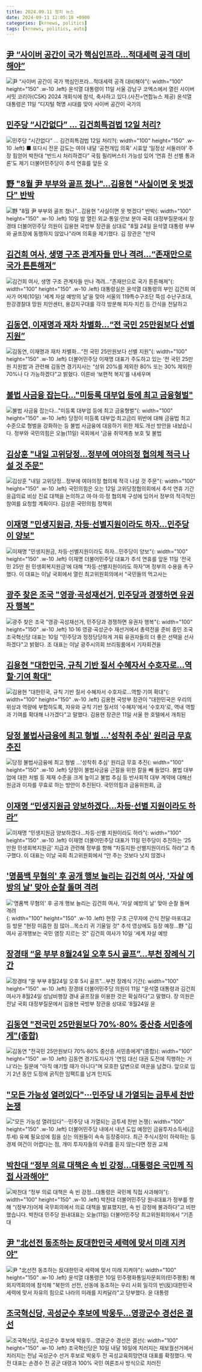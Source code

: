 ```yaml
---
title: 2024.09.11 정치 뉴스
date: 2024-09-11 12:05:18 +0900
categories: [krnews, politics]
tags: [krnews, politics, auto]
---
```

## [尹 “사이버 공간이 국가 핵심인프라…적대세력 공격 대비해야”](https://n.news.naver.com/mnews/article/018/0005834012)

![尹 “사이버 공간이 국가 핵심인프라…적대세력 공격 대비해야”](https://mimgnews.pstatic.net/image/origin/018/2024/09/11/5834012.jpg?type=nf220_150){: width="100" height="150" .w-10 .left}
윤석열 대통령이 11일 서울 강남구 코엑스에서 열린 사이버 서밋 코리아(CSK) 2024 개회식에 참석, 축사하고 있다.(사진=연합뉴스 제공) 윤석열 대통령은 11일 “디지털 혁명 시대를 맞아 사이버 공간이 국가의

## [민주당 “시간없다” … 김건희특검법 12일 처리?](https://n.news.naver.com/mnews/article/021/0002659400)

![민주당 “시간없다” … 김건희특검법 12일 처리?](https://mimgnews.pstatic.net/image/origin/021/2024/09/10/2659400.jpg?type=nf220_150){: width="100" height="150" .w-10 .left}
■ 또다시 전운 감도는 여야 내달 ‘공천개입 의혹’ 시효앞 ‘일정상 서둘러야’ 주장 힘얻어 박찬대 “반드시 처리하겠다” 국힘 필리버스터 가능성 있어 ‘연휴 전 선별 통과론’도 제기 더불어민주당이 추석 연휴를 앞둔 오

## [野 "8월 尹 부부와 골프 쳤나"…김용현 "사실이면 옷 벗겠다" 반박](https://n.news.naver.com/mnews/article/015/0005032398)

![野 "8월 尹 부부와 골프 쳤나"…김용현 "사실이면 옷 벗겠다" 반박](https://mimgnews.pstatic.net/image/origin/015/2024/09/10/5032398.jpg?type=nf220_150){: width="100" height="150" .w-10 .left}
10일 밤 열린 외교·통일·안보 분야 국회 대정부질문에서 장경태 더불어민주당 의원이 김용현 국방부 장관을 상대로 "8월 24일 윤석열 대통령 부부와 골프장에 동행하지 않았나"라며 의혹을 제기했다. 김 장관은 "만약

## [김건희 여사, 생명 구조 관계자들 만나 격려…“존재만으로 국가 튼튼해져”](https://n.news.naver.com/mnews/article/056/0011798513)

![김건희 여사, 생명 구조 관계자들 만나 격려…“존재만으로 국가 튼튼해져”](https://mimgnews.pstatic.net/image/origin/056/2024/09/11/11798513.jpg?type=nf220_150){: width="100" height="150" .w-10 .left}
대통령실은 윤석열 대통령의 부인 김건희 여사가 어제(10일) ‘세계 자살 예방의 날’을 맞아 서울의 119특수구조단 뚝섬 수난구조대, 한강경찰대 망원 치안센터, 용강지구대를 각각 방문해 피자·치킨 등 간식을 전달하고

## [김동연, 이재명과 재차 차별화…“전 국민 25만원보다 선별 지원”](https://n.news.naver.com/mnews/article/028/0002706943)

![김동연, 이재명과 재차 차별화…“전 국민 25만원보다 선별 지원”](https://mimgnews.pstatic.net/image/origin/028/2024/09/11/2706943.jpg?type=nf220_150){: width="100" height="150" .w-10 .left}
더불어민주당 이재명 대표가 주도하고 있는 ‘전 국민 25만원 지원법’과 관련해 김동연 경기지사는 “상위 20%를 제외한 80% 또는 30% 제외한 70%나 다 가능하겠다”고 밝혔다. 이른바 ‘보편적 복지’를 내세우며

## [불법 사금융 잡는다…"미등록 대부업 등에 최고 금융형벌"](https://n.news.naver.com/mnews/article/437/0000410031)

![불법 사금융 잡는다…"미등록 대부업 등에 최고 금융형벌"](https://mimgnews.pstatic.net/image/origin/437/2024/09/11/410031.jpg?type=nf220_150){: width="100" height="150" .w-10 .left}
당정이 미등록 대부업·최고금리 위반에 대해 금융법 최고 수준으로 형벌을 강화하는 등 불법 사금융에 대응하기 위한 제도 개선 방안을 내놨습니다. 정부와 국민의힘은 오늘(11일) 국회에서 '금융 취약계층 보호 및 불법

## [김상훈 "내일 고위당정…정부에 여야의정 협의체 적극 나설 것 주문"](https://n.news.naver.com/mnews/article/421/0007784241)

![김상훈 "내일 고위당정…정부에 여야의정 협의체 적극 나설 것 주문"](https://mimgnews.pstatic.net/image/origin/421/2024/09/11/7784241.jpg?type=nf220_150){: width="100" height="150" .w-10 .left}
국민의힘은 오는 12일 고위당정협의회에서 추석 연휴 기간 응급의료 비상 진료 대책을 논의하고 여·야·의·정 협의체 구성에 있어서 정부의 적극적인 참여를 요청할 계획이다. 김상훈 국민의힘 정책위

## [이재명 "민생지원금, 차등·선별지원이라도 하자…민주당이 양보"](https://n.news.naver.com/mnews/article/011/0004391173)

![이재명 "민생지원금, 차등·선별지원이라도 하자…민주당이 양보"](https://mimgnews.pstatic.net/image/origin/011/2024/09/11/4391173.jpg?type=nf220_150){: width="100" height="150" .w-10 .left}
이재명 더불어민주당 대표가 추석 연휴를 앞둔 11일 ‘전국민 25만 원 민생회복지원금’에 대해 “차등·선별지원이라도 하자”며 정부의 수용을 촉구했다. 이 대표는 이날 국회에서 열린 최고위원회의에서 “국민들의 먹고사는

## [광주 찾은 조국 "영광·곡성재선거, 민주당과 경쟁하면 유권자 행복"](https://n.news.naver.com/mnews/article/421/0007782595)

![광주 찾은 조국 "영광·곡성재선거, 민주당과 경쟁하면 유권자 행복"](https://mimgnews.pstatic.net/image/origin/421/2024/09/10/7782595.jpg?type=nf220_150){: width="100" height="150" .w-10 .left}
10·16 영광·곡성군수 재선거에서 총력전을 준비 중인 조국 조국혁신당 대표는 10일 "민주당과 정정당당하게 겨뤄 유권자들의 더 좋은 선택을 선사하겠다"고 밝혔다. 조 대표는 이날 광주시의회 브리핑룸에서 기자회견을

## [김용현 "대한민국, 규칙 기반 질서 수혜자서 수호자로…역할·기여 확대"](https://n.news.naver.com/mnews/article/119/0002871592)

![김용현 "대한민국, 규칙 기반 질서 수혜자서 수호자로…역할·기여 확대"](https://mimgnews.pstatic.net/image/origin/119/2024/09/11/2871592.jpg?type=nf220_150){: width="100" height="150" .w-10 .left}
김용현 국방부 장관이 "대한민국은 우리의 위상과 역량에 부합하도록, 자유와 규칙 기반 질서의 '수혜자'에서 '수호자'로, 역내 역할과 기여를 확대해 나가겠다"고 말했다. 김용현 장관은 11일 서울 한 호텔에서 개최된

## [당정 불법사금융에 최고 형벌 …'성착취 추심' 원리금 무효 추진](https://n.news.naver.com/mnews/article/658/0000083417)

![당정 불법사금융에 최고 형벌 …'성착취 추심' 원리금 무효 추진](https://mimgnews.pstatic.net/image/origin/658/2024/09/11/83417.jpg?type=nf220_150){: width="100" height="150" .w-10 .left}
당정이 불법사금융 근절을 위한 칼을 빼 들었다. 불법 대부업에 대한 처벌 등 제재 수준을 크게 높이고 불법 추심 등 반사회적 대부 계약에 대해선 원금과 이자를 무효로 하는 방안이 추진된다. 국민의힘과 금융위원회, 금

## [이재명 “민생지원금 양보하겠다…차등·선별 지원이라도 하라”](https://n.news.naver.com/mnews/article/081/0003479532)

![이재명 “민생지원금 양보하겠다…차등·선별 지원이라도 하라”](https://mimgnews.pstatic.net/image/origin/081/2024/09/11/3479532.jpg?type=nf220_150){: width="100" height="150" .w-10 .left}
이재명 더불어민주당 대표가 11일 민주당이 추진하는 ‘25만원 민생회복지원금’ 지급과 관련해 정부를 향해 “차등지원·선별지원이라도 하라”고 촉구했다. 이 대표는 이날 국회 최고위원회에서 “안 주는 것보다 낫지 않겠나

## ['명품백 무혐의' 후 공개 행보 늘리는 김건희 여사, '자살 예방의 날' 맞아 순찰 돌며 격려](https://n.news.naver.com/mnews/article/586/0000086603)

!['명품백 무혐의' 후 공개 행보 늘리는 김건희 여사, '자살 예방의 날' 맞아 순찰 돌며 격려](https://mimgnews.pstatic.net/image/origin/586/2024/09/11/86603.jpg?type=nf220_150){: width="100" height="150" .w-10 .left}
현장 구조 근무자에 간식 전달‧마포대교 등 방문 "현장 미흡한 점 많아…목소리 귀 기울일 것" 추석 영상에도 등장 예정…野 "김여사 공개행보는 국민 염장 지르는 것" 김건희 여사가 10일 '세계 자살 예방

## [장경태 “윤 부부 8월24일 오후 5시 골프”…부천 장례식 기간](https://n.news.naver.com/mnews/article/028/0002706924)

![장경태 “윤 부부 8월24일 오후 5시 골프”…부천 장례식 기간](https://mimgnews.pstatic.net/image/origin/028/2024/09/11/2706924.jpg?type=nf220_150){: width="100" height="150" .w-10 .left}
장경태 더불어민주당 의원이 11일 “윤석열 대통령과 김건희 여사가 8월24일 성남비행장 경내 골프장을 이용한 것은 확실하다”고 말했다. 장 의원은 전날 국회 대정부질문에서 김용현 국방부 장관을 상대로 ‘8월24일 윤

## [김동연 "전국민 25만원보다 70%·80% 중산층 서민층에게"(종합)](https://n.news.naver.com/mnews/article/421/0007784335)

![김동연 "전국민 25만원보다 70%·80% 중산층 서민층에게"(종합)](https://mimgnews.pstatic.net/image/origin/421/2024/09/11/7784335.jpg?type=nf220_150){: width="100" height="150" .w-10 .left}
김동연 경기도지사가 '연임 대신 대권 도전에 직행하는 거냐'라는 질문에 "아직 얘기할 때가 아니다"며 모호한 답변으로 여운을 남겼다. 앞으로 임기 2년 동안 도정에 굵직한 임팩트를 남겨 인지도

## ["모든 가능성 열려있다"···민주당 내 가열되는 금투세 찬반 논쟁](https://n.news.naver.com/mnews/article/008/0005088605)

!["모든 가능성 열려있다"···민주당 내 가열되는 금투세 찬반 논쟁](https://mimgnews.pstatic.net/image/origin/008/2024/09/11/5088605.jpg?type=nf220_150){: width="100" height="150" .w-10 .left}
더불어민주당 내에서 내년 도입 예정인 금융투자소득세(금투세) 유예 필요성에 힘을 싣는 의원들이 속속 등장중이다. 최근 주식시장이 하락하는 등 경제 여건이 어렵다는 점, 개미 투자자들의 우려를 듣지 않는다면 정권 교체

## [박찬대 “정부 의료 대책은 속 빈 강정…대통령은 국민께 직접 사과해야”](https://n.news.naver.com/mnews/article/056/0011798641)

![박찬대 “정부 의료 대책은 속 빈 강정…대통령은 국민께 직접 사과해야”](https://mimgnews.pstatic.net/image/origin/056/2024/09/11/11798641.jpg?type=nf220_150){: width="100" height="150" .w-10 .left}
박찬대 더불어민주당 원내대표가 정부를 향해 “(정부가)어제 국무회의에서 의료 대책을 발표했지만, 속 빈 강정에 불과하다”고 비판했습니다. 박찬대 민주당 원내대표는 오늘(11일) 더불어민주당 최고위원회의에서 “기존 대

## [尹 "北선전 동조하는 反대한민국 세력에 맞서 미래 지켜야"](https://n.news.naver.com/mnews/article/277/0005470838)

![尹 "北선전 동조하는 反대한민국 세력에 맞서 미래 지켜야"](https://mimgnews.pstatic.net/image/origin/277/2024/09/10/5470838.jpg?type=nf220_150){: width="100" height="150" .w-10 .left}
윤석열 대통령은 10일 민주평화통일자문회의(민주평통) 해외지역회의에 참석해 "북한의 선전, 선동에 동조하는 우리 사회 일각의 반(反)대한민국 세력에 맞서 자유의 힘으로 나라의 미래를 지켜달라"고 당부했다. 윤 대통령

## [조국혁신당, 곡성군수 후보에 박웅두…영광군수 경선은 결선](https://n.news.naver.com/mnews/article/001/0014924560)

![조국혁신당, 곡성군수 후보에 박웅두…영광군수 경선은 결선](https://mimgnews.pstatic.net/image/origin/001/2024/09/10/14924560.jpg?type=nf220_150){: width="100" height="150" .w-10 .left}
조국혁신당은 10일 내달 16일에 치러지는 재보궐선거에서 치러지는 전남 곡성군수 선거 후보로 박웅두 전 곡성교육희망연대 대표를 확정했다. 박 전 대표는 손경수 전 공군 대령과 100% 국민 여론조사 방식으로 치러진

